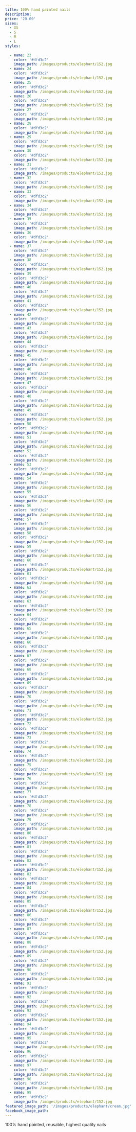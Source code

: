 ```yaml
---
title: 100% hand painted nails
description:
price: '20.00'
sizes:
  - XS
  - S
  - M
  - L
styles:
  
  - name: 23
    color: '#dfd3c2'
    image_path: /images/products/elephant/152.jpg
  - name: 24
    color: '#dfd3c2'
    image_path: /images/products/elephant/152.jpg
  - name: 25
    color: '#dfd3c2'
    image_path: /images/products/elephant/152.jpg
  - name: 26
    color: '#dfd3c2'
    image_path: /images/products/elephant/152.jpg
  - name: 27
    color: '#dfd3c2'
    image_path: /images/products/elephant/152.jpg
  - name: 28
    color: '#dfd3c2'
    image_path: /images/products/elephant/152.jpg
  - name: 29
    color: '#dfd3c2'
    image_path: /images/products/elephant/152.jpg
  - name: 30
    color: '#dfd3c2'
    image_path: /images/products/elephant/152.jpg
  - name: 31
    color: '#dfd3c2'
    image_path: /images/products/elephant/152.jpg
  - name: 32
    color: '#dfd3c2'
    image_path: /images/products/elephant/152.jpg
  - name: 33
    color: '#dfd3c2'
    image_path: /images/products/elephant/152.jpg
  - name: 34
    color: '#dfd3c2'
    image_path: /images/products/elephant/152.jpg
  - name: 35
    color: '#dfd3c2'
    image_path: /images/products/elephant/152.jpg
  - name: 36
    color: '#dfd3c2'
    image_path: /images/products/elephant/152.jpg
  - name: 37
    color: '#dfd3c2'
    image_path: /images/products/elephant/152.jpg
  - name: 38
    color: '#dfd3c2'
    image_path: /images/products/elephant/152.jpg
  - name: 39
    color: '#dfd3c2'
    image_path: /images/products/elephant/152.jpg
  - name: 40
    color: '#dfd3c2'
    image_path: /images/products/elephant/152.jpg
  - name: 41
    color: '#dfd3c2'
    image_path: /images/products/elephant/152.jpg
  - name: 42
    color: '#dfd3c2'
    image_path: /images/products/elephant/152.jpg
  - name: 43
    color: '#dfd3c2'
    image_path: /images/products/elephant/152.jpg
  - name: 44
    color: '#dfd3c2'
    image_path: /images/products/elephant/152.jpg
  - name: 45
    color: '#dfd3c2'
    image_path: /images/products/elephant/152.jpg
  - name: 46
    color: '#dfd3c2'
    image_path: /images/products/elephant/152.jpg
  - name: 47
    color: '#dfd3c2'
    image_path: /images/products/elephant/152.jpg
  - name: 48
    color: '#dfd3c2'
    image_path: /images/products/elephant/152.jpg
  - name: 49
    color: '#dfd3c2'
    image_path: /images/products/elephant/152.jpg
  - name: 50
    color: '#dfd3c2'
    image_path: /images/products/elephant/152.jpg
  - name: 51
    color: '#dfd3c2'
    image_path: /images/products/elephant/152.jpg
  - name: 52
    color: '#dfd3c2'
    image_path: /images/products/elephant/152.jpg
  - name: 53
    color: '#dfd3c2'
    image_path: /images/products/elephant/152.jpg
  - name: 54
    color: '#dfd3c2'
    image_path: /images/products/elephant/152.jpg
  - name: 55
    color: '#dfd3c2'
    image_path: /images/products/elephant/152.jpg
  - name: 56
    color: '#dfd3c2'
    image_path: /images/products/elephant/152.jpg
  - name: 57
    color: '#dfd3c2'
    image_path: /images/products/elephant/152.jpg
  - name: 58
    color: '#dfd3c2'
    image_path: /images/products/elephant/152.jpg
  - name: 59
    color: '#dfd3c2'
    image_path: /images/products/elephant/152.jpg
  - name: 60
    color: '#dfd3c2'
    image_path: /images/products/elephant/152.jpg
  - name: 61
    color: '#dfd3c2'
    image_path: /images/products/elephant/152.jpg
  - name: 62
    color: '#dfd3c2'
    image_path: /images/products/elephant/152.jpg
  - name: 63
    color: '#dfd3c2'
    image_path: /images/products/elephant/152.jpg
  - name: 64
    color: '#dfd3c2'
    image_path: /images/products/elephant/152.jpg
  - name: 65
    color: '#dfd3c2'
    image_path: /images/products/elephant/152.jpg
  - name: 66
    color: '#dfd3c2'
    image_path: /images/products/elephant/152.jpg
  - name: 67
    color: '#dfd3c2'
    image_path: /images/products/elephant/152.jpg
  - name: 68
    color: '#dfd3c2'
    image_path: /images/products/elephant/152.jpg
  - name: 69
    color: '#dfd3c2'
    image_path: /images/products/elephant/152.jpg
  - name: 70
    color: '#dfd3c2'
    image_path: /images/products/elephant/152.jpg
  - name: 71
    color: '#dfd3c2'
    image_path: /images/products/elephant/152.jpg
  - name: 72
    color: '#dfd3c2'
    image_path: /images/products/elephant/152.jpg
  - name: 73
    color: '#dfd3c2'
    image_path: /images/products/elephant/152.jpg
  - name: 74
    color: '#dfd3c2'
    image_path: /images/products/elephant/152.jpg
  - name: 75
    color: '#dfd3c2'
    image_path: /images/products/elephant/152.jpg
  - name: 76
    color: '#dfd3c2'
    image_path: /images/products/elephant/152.jpg
  - name: 77
    color: '#dfd3c2'
    image_path: /images/products/elephant/152.jpg
  - name: 78
    color: '#dfd3c2'
    image_path: /images/products/elephant/152.jpg
  - name: 79
    color: '#dfd3c2'
    image_path: /images/products/elephant/152.jpg
  - name: 80
    color: '#dfd3c2'
    image_path: /images/products/elephant/152.jpg
  - name: 81
    color: '#dfd3c2'
    image_path: /images/products/elephant/152.jpg
  - name: 82
    color: '#dfd3c2'
    image_path: /images/products/elephant/152.jpg
  - name: 83
    color: '#dfd3c2'
    image_path: /images/products/elephant/152.jpg
  - name: 84
    color: '#dfd3c2'
    image_path: /images/products/elephant/152.jpg
  - name: 85
    color: '#dfd3c2'
    image_path: /images/products/elephant/152.jpg
  - name: 86
    color: '#dfd3c2'
    image_path: /images/products/elephant/152.jpg
  - name: 87
    color: '#dfd3c2'
    image_path: /images/products/elephant/152.jpg
  - name: 88
    color: '#dfd3c2'
    image_path: /images/products/elephant/152.jpg
  - name: 89
    color: '#dfd3c2'
    image_path: /images/products/elephant/152.jpg
  - name: 90
    color: '#dfd3c2'
    image_path: /images/products/elephant/152.jpg
  - name: 91
    color: '#dfd3c2'
    image_path: /images/products/elephant/152.jpg
  - name: 92
    color: '#dfd3c2'
    image_path: /images/products/elephant/152.jpg
  - name: 93
    color: '#dfd3c2'
    image_path: /images/products/elephant/152.jpg
  - name: 94
    color: '#dfd3c2'
    image_path: /images/products/elephant/152.jpg
  - name: 95
    color: '#dfd3c2'
    image_path: /images/products/elephant/152.jpg
  - name: 96
    color: '#dfd3c2'
    image_path: /images/products/elephant/152.jpg
  - name: 97
    color: '#dfd3c2'
    image_path: /images/products/elephant/152.jpg
  - name: 98
    color: '#dfd3c2'
    image_path: /images/products/elephant/152.jpg
  - name: 99
    color: '#dfd3c2'
    image_path: /images/products/elephant/152.jpg
featured_image_path: '/images/products/elephant/cream.jpg'
facebook_image_path:
---
```


100% hand painted, reusable, highest quality nails

